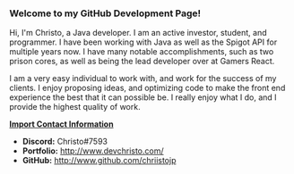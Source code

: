 ### Welcome to my GitHub Development Page!

Hi, I'm Christo, a Java developer. I am an active investor, student, and programmer. I have been working with Java as well as 
the Spigot API for multiple years now. I have many notable accomplishments, such as two prison cores, as well as being the lead developer over
at Gamers React. 

I am a very easy individual to work with, and work for the success of my clients. I enjoy proposing ideas, and optimizing code to make the front end
experience the best that it can possible be. I really enjoy what I do, and I provide the highest quality of work.

<b><u> Import Contact Information </u></b>
- <b>Discord:</b> Christo#7593
- <b>Portfolio:</b> http://www.devchristo.com/
- <b>GitHub:</b> http://www.github.com/chriistojp

<!--
**chriistojp/chriistojp** is a ✨ _special_ ✨ repository because its `README.md` (this file) appears on your GitHub profile.

Here are some ideas to get you started:

- 🔭 I’m currently working on ...
- 🌱 I’m currently learning ...
- 👯 I’m looking to collaborate on ...
- 🤔 I’m looking for help with ...
- 💬 Ask me about ...
- 📫 How to reach me: ...
- 😄 Pronouns: ...
- ⚡ Fun fact: ...
-->
